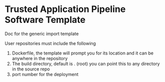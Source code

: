 # Trusted Application Pipeline Software Template

Doc for the generic import template

User repositories must include the following 

1.  Dockerfile, the template will prompt you for its location and it can be anywhere in the repository
2. The build directory, default is . (root) you can point this to any directory in the source repo
3. port number for the deployment 
 